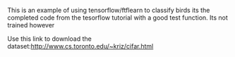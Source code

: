 This is an example of using tensorflow/ftflearn to classify birds its the completed code from the tesorflow tutorial with a good test function. Its not trained however

Use this link to download the dataset:http://www.cs.toronto.edu/~kriz/cifar.html
